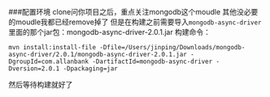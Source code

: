 ###配置环境
clone问你项目之后，重点关注mongodb这个moudle
其他没必要的moudle我都已经remove掉了
但是在构建之前需要导入`mongodb-async-driver`里面的那个jar包：mongodb-async-driver-2.0.1.jar
构建命令：
````
mvn install:install-file -Dfile=/Users/jinping/Downloads/mongodb-async-driver/2.0.1/mongodb-async-driver-2.0.1.jar -DgroupId=com.allanbank -DartifactId=mongodb-async-driver -Dversion=2.0.1 -Dpackaging=jar
````
然后等待构建就好了
